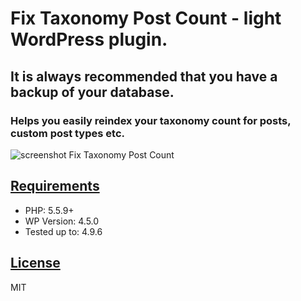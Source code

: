 # Fix Taxonomy Post Count - light WordPress plugin.

## It is always recommended that you have a backup of your database.

### Helps you easily reindex your taxonomy count for posts, custom post types etc.

![screenshot Fix Taxonomy Post Count][scr]

[scr]: https://scrstorage.s3.amazonaws.com/06-18-qxx0y.png

## [Requirements](https://github.com/rumur/fix-tax-count#requirements)
 - PHP: 5.5.9+
 - WP Version: 4.5.0
 - Tested up to: 4.9.6

 ## [License](https://github.com/rumur/fix-tax-count#license)
  MIT
 